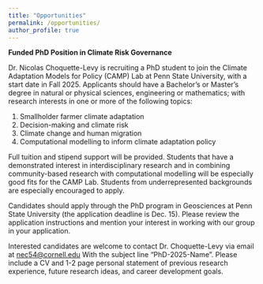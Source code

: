 ```yaml
---
title: "Opportunities"
permalink: /opportunities/
author_profile: true
---
```


**Funded PhD Position in Climate Risk Governance**

Dr. Nicolas Choquette-Levy is recruiting a PhD student to join the Climate Adaptation Models for Policy (CAMP) Lab at Penn State University, with a start date in Fall 2025. Applicants should have a Bachelor’s or Master’s degree in natural or physical sciences, engineering or mathematics; with research interests in one or more of the following topics:

1.	Smallholder farmer climate adaptation
2.	Decision-making and climate risk
3.	Climate change and human migration
4.	Computational modelling to inform climate adaptation policy

Full tuition and stipend support will be provided. Students that have a demonstrated interest in interdisciplinary research and in combining community-based research with computational modelling will be especially good fits for the CAMP Lab. Students from underrepresented backgrounds are especially encouraged to apply.

Candidates should apply through the PhD program in Geosciences at Penn State University (the application deadline is Dec. 15). Please review the application instructions and mention your interest in working with our group in your application.

Interested candidates are welcome to contact Dr. Choquette-Levy via email at nec54@cornell.edu With the subject line “PhD-2025-Name”. Please include a CV and 1-2 page personal statement of previous research experience, future research ideas, and career development goals.

